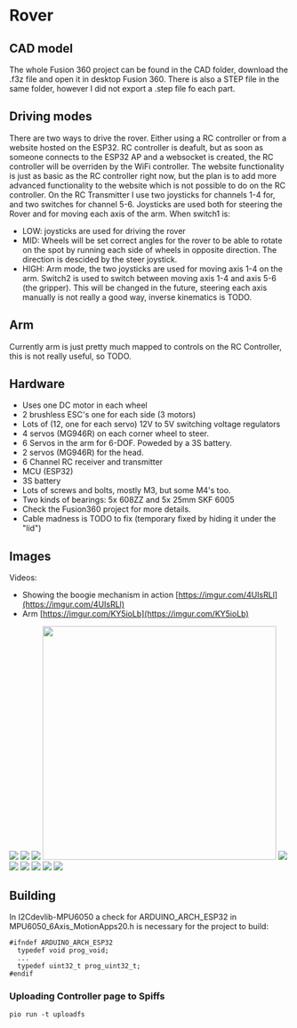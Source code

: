 # Rover
## CAD model
The whole Fusion 360 project can be found in the CAD folder, download the .f3z file and open it in desktop Fusion 360. There is also a STEP file in the same folder, however I did not export a .step file fo each part.

## Driving modes
There are two ways to drive the rover. Either using a RC controller or from a website hosted on the ESP32.
RC controller is deafult, but as soon as someone connects to the ESP32 AP and a websocket is created, the RC controller will be overriden by the WiFi controller. The website functionality is just as basic as the RC controller right now, but the plan is to add more advanced functionality to the website which is not possible to do on the RC controller.
On the RC Transmitter I use two joysticks for channels 1-4 for, and two switches for channel 5-6.
Joysticks are used both for steering the Rover and for moving each axis of the arm.
When switch1 is:
- LOW: joysticks are used for driving the rover
- MID: Wheels will be set correct angles for the rover to be able to rotate on the spot by running each side of wheels in opposite direction. The direction is descided by the steer joystick.
- HIGH: Arm mode, the two joysticks are used for moving axis 1-4 on the arm. Switch2 is used to switch between moving axis 1-4 and axis 5-6 (the gripper). This will be changed in the future, steering each axis manually is not really a good way, inverse kinematics is TODO.

## Arm
Currently arm is just pretty much mapped to controls on the RC Controller, this is not really useful, so TODO.

## Hardware
- Uses one DC motor in each wheel
- 2 brushless ESC's one for each side (3 motors)
- Lots of (12, one for each servo) 12V to 5V switching voltage regulators
- 4 servos (MG946R) on each corner wheel to steer.
- 6 Servos in the arm for 6-DOF. Poweded by a 3S battery. 
- 2 servos (MG946R) for the head.
- 6 Channel RC receiver and transmitter
- MCU (ESP32)
- 3S battery
- Lots of screws and bolts, mostly M3, but some M4's too.
- Two kinds of bearings: 5x 608ZZ and 5x 25mm SKF 6005
- Check the Fusion360 project for more details.
- Cable madness is TODO to fix (temporary fixed by hiding it under the "lid")

## Images
Videos:
- Showing the boogie mechanism in action [https://imgur.com/4UIsRLl](https://imgur.com/4UIsRLl) 
- Arm [https://imgur.com/KY5ioLb](https://imgur.com/KY5ioLb)
<img src="/.github/1.jpg "/>
<img src="/.github/2.jpg "/>
<img src="/.github/full.jpg "/>
<img src="/.github/arm.jpg" width="420" />
<img src="/.github/4.jpg "/>
<img src="/.github/parts.jpg "/>
<img src="/.github/cad.png" />
<img src="/.github/cad_capture.png" />
<img src="/.github/render.jpg" />
<img src="/.github/wifi_controller.jpg" />

## Building
In I2Cdevlib-MPU6050 a check for ARDUINO_ARCH_ESP32 in MPU6050_6Axis_MotionApps20.h is necessary for the project to build:
```
#ifndef ARDUINO_ARCH_ESP32
  typedef void prog_void;
  ...
  typedef uint32_t prog_uint32_t;
#endif
```

### Uploading Controller page to Spiffs
```
pio run -t uploadfs
```